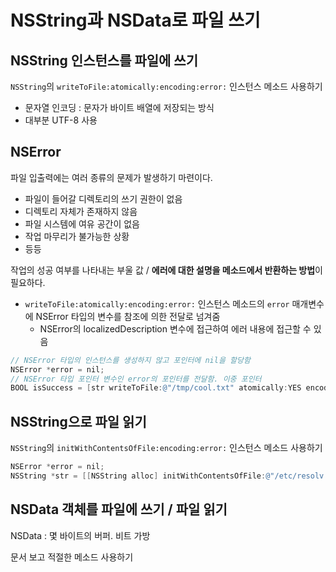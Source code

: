 # NSString과 NSData로 파일 쓰기

## NSString 인스턴스를 파일에 쓰기

`NSString`의 `writeToFile:atomically:encoding:error:` 인스턴스 메소드 사용하기

- 문자열 인코딩 : 문자가 바이트 배열에 저장되는 방식
- 대부분 UTF-8 사용

## NSError

파일 입출력에는 여러 종류의 문제가 발생하기 마련이다.

- 파일이 들어갈 디렉토리의 쓰기 권한이 없음
- 디렉토리 자체가 존재하지 않음
- 파일 시스템에 여유 공간이 없음
- 작업 마무리가 불가능한 상황
- 등등

작업의 성공 여부를 나타내는 부울 값 / **에러에 대한 설명을 메소드에서 반환하는 방법**이 필요하다.

- `writeToFile:atomically:encoding:error:` 인스턴스 메소드의 `error` 매개변수에 NSError 타입의 변수를 참조에 의한 전달로 넘겨줌
  - NSError의 localizedDescription 변수에 접근하여 에러 내용에 접근할 수 있음

```objective-c
// NSError 타입의 인스턴스를 생성하지 않고 포인터에 nil을 할당함
NSError *error = nil;
// NSError 타입 포인터 변수인 error의 포인터를 전달함. 이중 포인터
BOOL isSuccess = [str writeToFile:@"/tmp/cool.txt" atomically:YES encoding:NSUTF8StringEncoding error:&error];
```

## NSString으로 파일 읽기

`NSString`의 `initWithContentsOfFile:encoding:error:` 인스턴스 메소드 사용하기

```objective-c
NSError *error = nil;
NSString *str = [[NSString alloc] initWithContentsOfFile:@"/etc/resolv.conf" encoding:NSASCIIStringEncoding error:&error];
```

## NSData 객체를 파일에 쓰기 / 파일 읽기

NSData : 몇 바이트의 버퍼. 비트 가방

문서 보고 적절한 메소드 사용하기